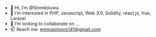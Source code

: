 - 👋 Hi, I’m @Sinmiloluwa
- 👀 I’m interested in PHP, Javascript, Web 3.0, Solidity, react js, Vue, Laravel
- 💞️ I’m looking to collaborate on ...
- 📫 Reach me: emmasimons141@gmail.com

<!---
Sinmiloluwa/Sinmiloluwa is a ✨ special ✨ repository because its `README.md` (this file) appears on your GitHub profile.
You can click the Preview link to take a look at your changes.
--->
